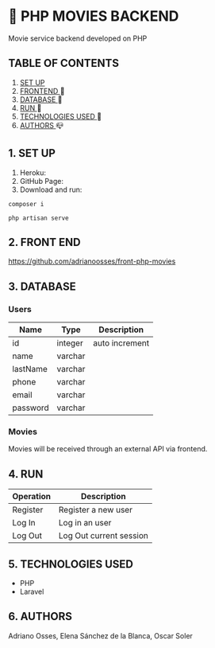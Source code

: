 # :movie_camera: PHP MOVIES BACKEND
Movie service backend developed on PHP
## TABLE OF CONTENTS
1. [  SET UP  ](#setup) 
2. [  FRONTEND  ](#front) :mega:
3. [  DATABASE  ](#db) :floppy_disk:
4. [ RUN ](#run) :rocket:
5. [ TECHNOLOGIES USED  ](#tech) :hammer:
6. [  AUTHORS  ](#authors) :mailbox_closed:

<a name="setup"></a>
## 1. SET UP
1. Heroku:
2. GitHub Page:
3. Download and run:
```
composer i
```
```
php artisan serve
```

<a name="front"></a>
## 2. FRONT END
https://github.com/adrianoosses/front-php-movies

<a name="db"></a>
## 3. DATABASE

### Users
Name | Type | Description
--- | --- | ---
id | integer | auto increment
name | varchar | 
lastName | varchar |
phone | varchar |
email | varchar | 
password | varchar | 

### Movies
Movies will be received through an external API via frontend.

<a name="run"></a>
## 4. RUN
Operation  | Description
--- |  ---
Register | Register a new user
Log In | Log in an user
Log Out | Log Out current session


<a name="tech"></a>
## 5. TECHNOLOGIES USED
- PHP
- Laravel



<a name="authors"></a>
## 6. AUTHORS
Adriano Osses,
Elena Sánchez de la Blanca,
Oscar Soler

